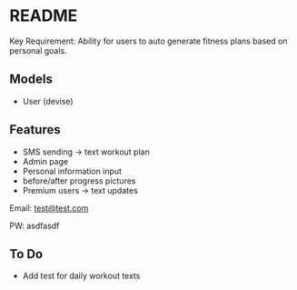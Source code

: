 # README

Key Requirement: Ability for users to auto generate fitness plans based on personal goals.

## Models
- User (devise)

## Features
- SMS sending -> text workout plan
- Admin page
- Personal information input
- before/after progress pictures
- Premium users -> text updates

Email: test@test.com

PW: asdfasdf

## To Do
- Add test for daily workout texts
